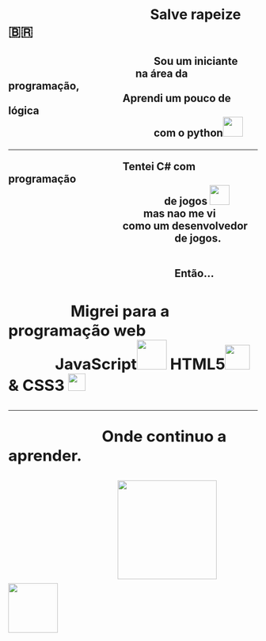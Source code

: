 <h1>&emsp;&emsp;&emsp;&emsp;&emsp;&emsp;&emsp;&emsp;&emsp;&emsp; Salve rapeize 🇧🇷
<h2>&emsp;&emsp;&emsp;&emsp;&emsp;&emsp;&emsp;&emsp;&emsp;&emsp;&emsp;&emsp;&emsp;&emsp;Sou um iniciante<br>&emsp;&emsp;&emsp;&emsp;&emsp;&emsp;&emsp;&emsp;&emsp;&emsp;&emsp; &emsp;na área da programação,<br>&emsp;&emsp;&emsp;&emsp;&emsp;&emsp;&emsp;&emsp;&emsp;&emsp;&emsp;Aprendi um pouco de lógica <br>&emsp;&emsp;&emsp;&emsp;&emsp;&emsp;&emsp;&emsp;&emsp;&emsp;&emsp;&emsp;&emsp;&emsp;com o python<img src = "https://lh3.googleusercontent.com/proxy/s9ObxDXlxoeuUvibiZG11wpbU48ar_4yToI0xtPgAx4qeRHdqJ_tKQ6WIuuDmd8V6jHgHtSGRAGpQce9udufPyN0c9zIdYZpqbQv46KZ2VJ_BfMHfeQ7UBCQLprMMsB0Y0rqakZggygcBmMA" width = "40"><hr>
<span>&emsp;&emsp;&emsp;&emsp;&emsp;&emsp;&emsp;&emsp;&emsp;&emsp;&emsp;Tentei  C# com programação <br>&emsp;&emsp;&emsp;&emsp;&emsp;&emsp;&emsp;&emsp;&emsp;&emsp;&emsp;&emsp;&emsp;&emsp;&emsp;de jogos <img src = "https://upload.wikimedia.org/wikipedia/commons/thumb/0/0d/C_Sharp_wordmark.svg/200px-C_Sharp_wordmark.svg.png" width = "40"></a><br>&emsp;&emsp;&emsp;&emsp;&emsp;&emsp;&emsp;&emsp;&emsp;&emsp;&emsp;&emsp;&emsp;mas nao me vi <br>&emsp;&emsp;&emsp;&emsp;&emsp;&emsp;&emsp;&emsp;&emsp;&emsp;&emsp;como um desenvolvedor <br>&emsp;&emsp;&emsp;&emsp;&emsp;&emsp;&emsp;&emsp;&emsp;&emsp;&emsp;&emsp;&emsp;&emsp;&emsp;&emsp;de jogos.<br><p>&emsp;&emsp;&emsp;&emsp;&emsp;&emsp;&emsp;&emsp;&emsp;&emsp;&emsp;&emsp;&emsp;&emsp;&emsp;<br>&emsp;&emsp;&emsp;&emsp;&emsp;&emsp;&emsp;&emsp;&emsp;&emsp;&emsp;&emsp;&emsp;&emsp;&emsp;&emsp;Então...</p>
<h2>&emsp;&emsp;&emsp;&emsp;Migrei para a programação web<br> &emsp;&emsp;&emsp;JavaScript<img src = "https://blog.vandersonguidi.com.br/wp-content/uploads/2016/11/js3.png" width = "60"> HTML5<img src = "https://upload.wikimedia.org/wikipedia/commons/thumb/6/61/HTML5_logo_and_wordmark.svg/1200px-HTML5_logo_and_wordmark.svg.png" width = "50"> & CSS3 <img src = "https://upload.wikimedia.org/wikipedia/commons/thumb/d/d5/CSS3_logo_and_wordmark.svg/1200px-CSS3_logo_and_wordmark.svg.png" width = "35px"><hr>&emsp;&emsp;&emsp;&emsp;&emsp;&emsp;Onde continuo a aprender.
</html>

&emsp;&emsp;&emsp;&emsp;&emsp;&emsp;&emsp;<a href = "https://www.linkedin.com/in/guilherme-teles-303641214/"><img src = "https://nakedsecurity.sophos.com/wp-content/uploads/sites/2/2017/12/linkedin.png?w=780&h=408&crop=1" width = "200px"><a href ="mailto: guitelesalveslima@gmail.com?"><img src= "https://www.google.com/gmail/about/static/images/logo-gmail.png?cache=1adba63" width = "100"></a>
